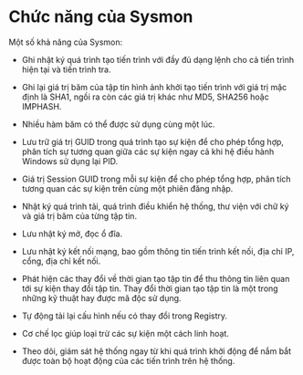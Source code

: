 # Chức năng của Sysmon

Một số khả năng của Sysmon:

- Ghi nhật ký quá trình tạo tiến trình với đầy đủ dạng lệnh cho cả tiến trình hiện tại và tiến trình tra.

- Ghi lại giá trị băm của tập tin hình ảnh khởi tạo tiến trình với giá trị mặc định là SHA1, ngồi ra còn các giá trị khác như MD5, SHA256 hoặc IMPHASH.

- Nhiều hàm băm có thể được sử dụng cùng một lúc.

- Lưu trữ giá trị GUID trong quá trình tạo sự kiện để cho phép tổng hợp, phân tích sự tương quan giữa các sự kiện ngay cả khi hệ điều hành Windows sử dụng lại PID.

- Giá trị Session GUID trong mỗi sự kiện để cho phép tổng hợp, phân tích tương quan các sự kiện trên cùng một phiên đăng nhập.

- Nhật ký quá trình tải, quá trình điều khiển hệ thống, thư viện với chữ ký và giá trị băm của từng tập tin.

- Lưu nhật ký mở, đọc ổ đĩa.

- Lưu nhật ký kết nối mạng, bao gồm thông tin tiến trình kết nối, địa chỉ IP, cổng, địa chỉ kết nối.

- Phát hiện các thay đổi về thời gian tạo tập tin để thu thông tin liên quan tới sự kiện thay đổi tập tin. Thay đổi thời gian tạo tập tin là một trong những kỹ thuật hay được mã độc sử dụng.

- Tự động tải lại cấu hình nếu có thay đổi trong Registry.

- Cơ chế lọc giúp loại trừ các sự kiện một cách linh hoạt.

- Theo dõi, giám sát hệ thống ngay từ khi quá trình khởi động để nắm bắt được toàn bộ hoạt động của các tiến trình trên hệ thống.

